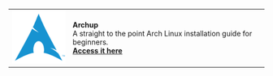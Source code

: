 <div align="center">
    <table>
        <tr>
            <td>
                <img src="assets/images/arch.png" width="125px">
            </td>
            <td>
                <strong>Archup</strong>
                <br>
                A straight to the point Arch Linux installation guide for beginners.
                <br>
                <a href="https://o7q.github.io/archup"><strong>Access it here</strong></a>
            </td>
        </tr>
    </table>
</div>